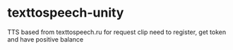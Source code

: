 # texttospeech-unity

TTS based from texttospeech.ru
for request clip need to register, get token and have positive balance
